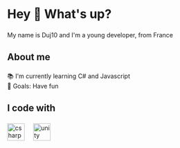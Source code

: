 <h1 align="left">Hey 👋 What's up?</h1>

###

<p align="left">My name is Duj10 and I'm a young developer, from France</p>

###

<h2 align="left">About me</h2>

###

<p align="left">📚 I'm currently learning C# and Javascript<br>🎯 Goals: Have fun</p>

###

<h2 align="left">I code with</h2>

###

<div align="left">
  <img src="https://cdn.jsdelivr.net/gh/devicons/devicon/icons/csharp/csharp-original.svg" height="40" alt="csharp logo"  />
  <img width="12" />
  <img src="https://cdn.jsdelivr.net/gh/devicons/devicon/icons/unity/unity-original.svg" height="40" alt="unity logo"  />
</div>

###
